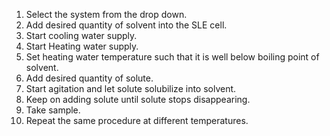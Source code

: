 
<ol typ='1'>
<li> Select the system from the drop down. </li> 
<li>  Add desired quantity of solvent into the SLE cell. </li>
<li>  Start cooling water supply. </li>
<li>  Start Heating water supply. </li>
<li>  Set heating water temperature such that it is well below boiling point of solvent. </li>
<li>  Add desired quantity of solute. </li>
<li>  Start agitation and let solute solubilize into solvent. </li>
<li>  Keep on adding solute until solute stops disappearing. </li>
<li>  Take sample. </li>
<li>  Repeat the same procedure at different temperatures. </li>

</ol>
